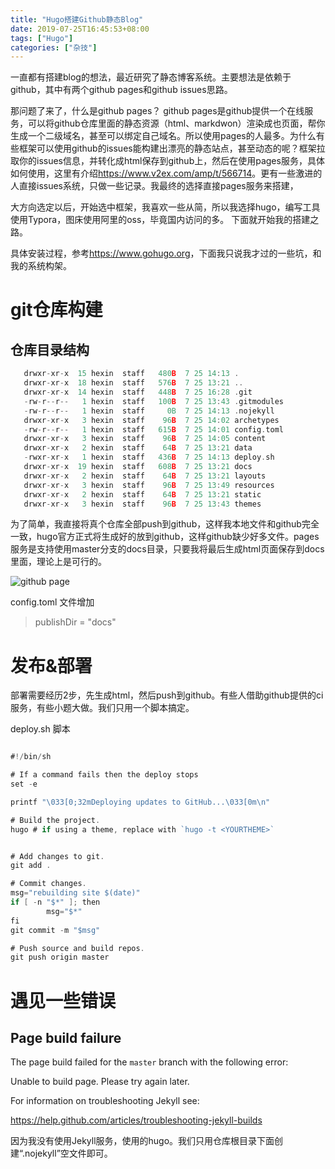 ```yaml
---
title: "Hugo搭建Github静态Blog"
date: 2019-07-25T16:45:53+08:00
tags: ["Hugo"]
categories: ["杂技"]
---
```


一直都有搭建blog的想法，最近研究了静态博客系统。主要想法是依赖于github，其中有两个github pages和github issues思路。

那问题了来了，什么是github pages？ github pages是github提供一个在线服务，可以将github仓库里面的静态资源（html、markdwon）渲染成也页面，帮你生成一个二级域名，甚至可以绑定自己域名。所以使用pages的人最多。为什么有些框架可以使用github的issues能构建出漂亮的静态站点，甚至动态的呢？框架拉取你的issues信息，并转化成html保存到github上，然后在使用pages服务，具体如何使用，这里有介绍<https://www.v2ex.com/amp/t/566714>。更有一些激进的人直接issues系统，只做一些记录。我最终的选择直接pages服务来搭建，

大方向选定以后，开始选中框架，我喜欢一些从简，所以我选择hugo，编写工具使用Typora，图床使用阿里的oss，毕竟国内访问的多。 下面就开始我的搭建之路。



具体安装过程，参考<https://www.gohugo.org>，下面我只说我才过的一些坑，和我的系统构架。

# git仓库构建

## 仓库目录结构

``` go
   drwxr-xr-x  15 hexin  staff   480B  7 25 14:13 .
   drwxr-xr-x  18 hexin  staff   576B  7 25 13:21 ..
   drwxr-xr-x  14 hexin  staff   448B  7 25 16:28 .git
   -rw-r--r--   1 hexin  staff   100B  7 25 13:43 .gitmodules
   -rw-r--r--   1 hexin  staff     0B  7 25 14:13 .nojekyll
   drwxr-xr-x   3 hexin  staff    96B  7 25 14:02 archetypes
   -rw-r--r--   1 hexin  staff   615B  7 25 14:01 config.toml
   drwxr-xr-x   3 hexin  staff    96B  7 25 14:05 content
   drwxr-xr-x   2 hexin  staff    64B  7 25 13:21 data
   -rwxr-xr-x   1 hexin  staff   436B  7 25 14:13 deploy.sh
   drwxr-xr-x  19 hexin  staff   608B  7 25 13:21 docs
   drwxr-xr-x   2 hexin  staff    64B  7 25 13:21 layouts
   drwxr-xr-x   3 hexin  staff    96B  7 25 13:49 resources
   drwxr-xr-x   2 hexin  staff    64B  7 25 13:21 static
   drwxr-xr-x   3 hexin  staff    96B  7 25 13:43 themes
```

为了简单，我直接将真个仓库全部push到github，这样我本地文件和github完全一致，hugo官方正式将生成好的放到github，这样github缺少好多文件。pages服务是支持使用master分支的docs目录，只要我将最后生成html页面保存到docs里面，理论上是可行的。 

![github page](https://hexinme-blog.oss-cn-beijing.aliyuncs.com/blog/img/20190725141630.png)


config.toml 文件增加

> publishDir = "docs"

# 发布&部署

部署需要经历2步，先生成html，然后push到github。有些人借助github提供的ci服务，有些小题大做。我们只用一个脚本搞定。

deploy.sh 脚本

```go

#!/bin/sh

# If a command fails then the deploy stops
set -e

printf "\033[0;32mDeploying updates to GitHub...\033[0m\n"

# Build the project.
hugo # if using a theme, replace with `hugo -t <YOURTHEME>`


# Add changes to git.
git add .

# Commit changes.
msg="rebuilding site $(date)"
if [ -n "$*" ]; then
        msg="$*"
fi
git commit -m "$msg"

# Push source and build repos.
git push origin master

```



#  遇见一些错误
##  Page build failure

>
The page build failed for the `master` branch with the following error:
>
Unable to build page. Please try again later.
>
For information on troubleshooting Jekyll see:
>
https://help.github.com/articles/troubleshooting-jekyll-builds

因为我没有使用Jekyll服务，使用的hugo。我们只用仓库根目录下面创建“.nojekyll”空文件即可。

